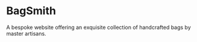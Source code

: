 # BagSmith
A bespoke website offering an exquisite collection of handcrafted bags by master artisans.

